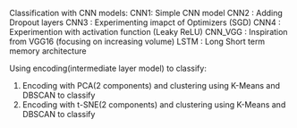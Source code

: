 Classification with CNN models:
CNN1: Simple CNN model
CNN2 : Adding Dropout layers
CNN3 : Experimenting imapct of Optimizers (SGD)
CNN4 : Experimention with activation function (Leaky ReLU)
CNN_VGG : Inspiration from VGG16 (focusing on increasing volume)
LSTM : Long Short term memory architecture

Using encoding(intermediate layer model) to classify:
1. Encoding with PCA(2 components) and clustering using K-Means and DBSCAN to classify
2. Encoding with t-SNE(2 components) and clustering using K-Means and DBSCAN to classify

